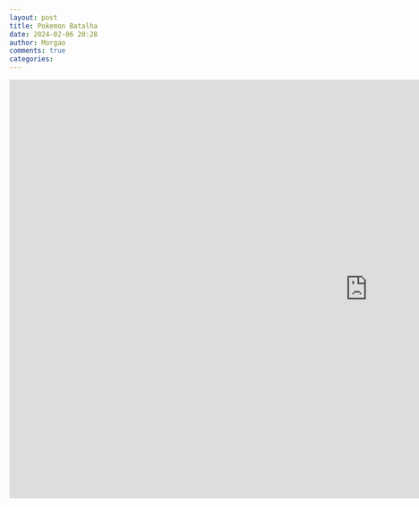 ```yaml
---
layout: post
title: Pokemon Batalha
date: 2024-02-06 20:28
author: Morgao
comments: true
categories: 
---
```

<!-- wp:html -->
<iframe src="https://docs.google.com/presentation/d/e/2PACX-1vRmMbwYSttohJMZIxF20XJ7p3uLWPRfGEKdMTL-8er39UbOxtdq4hbWrUeABp6a7A/embed?start=false&loop=true&delayms=3000" frameborder="0" width="1280" height="749" allowfullscreen="true" mozallowfullscreen="true" webkitallowfullscreen="true"></iframe>
<!-- /wp:html -->
